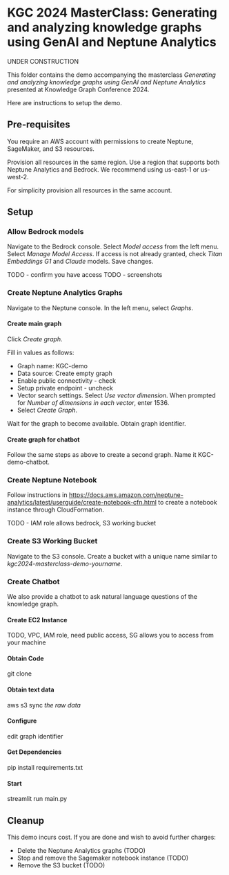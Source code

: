 # KGC 2024 MasterClass: Generating and analyzing knowledge graphs using GenAI and Neptune Analytics

UNDER CONSTRUCTION

This folder contains the demo accompanying the masterclass *Generating and analyzing knowledge graphs using GenAI and Neptune Analytics* presented at Knowledge Graph Conference 2024. 

Here are instructions to setup the demo.

## Pre-requisites
You require an AWS account with permissions to create Neptune, SageMaker, and S3 resources. 

Provision all resources in the same region. Use a region that supports both Neptune Analytics and Bedrock. We recommend using us-east-1 or us-west-2.

For simplicity provision all resources in the same account. 

## Setup

### Allow Bedrock models
Navigate to the Bedrock console. Select *Model access* from the left menu. Select *Manage Model Access*. If access is not already granted, check *Titan Embeddings G1* and *Claude* models. Save changes.

TODO - confirm you have access
TODO - screenshots

### Create Neptune Analytics Graphs
Navigate to the Neptune console. In the left menu, select *Graphs*.

#### Create main graph
Click *Create graph*.

Fill in values as follows:
- Graph name: KGC-demo
- Data source: Create empty graph
- Enable public connectivity - check
- Setup private endpoint - uncheck
- Vector search settings. Select *Use vector dimension*. When prompted for *Number of dimensions in each vector*, enter 1536.
- Select *Create Graph*.

Wait for the graph to become available. Obtain graph identifier.

#### Create graph for chatbot
Follow the same steps as above to create a second graph. Name it KGC-demo-chatbot.

### Create Neptune Notebook
Follow instructions in https://docs.aws.amazon.com/neptune-analytics/latest/userguide/create-notebook-cfn.html to create a notebook instance through CloudFormation.

TODO - IAM role allows bedrock, S3 working bucket

### Create S3 Working Bucket
Navigate to the S3 console. Create a bucket with a unique name similar to *kgc2024-masterclass-demo-yourname*. 

### Create Chatbot
We also provide a chatbot to ask natural language questions of the knowledge graph.

#### Create EC2 Instance
TODO, VPC, IAM role, need public access, SG allows you to access from your machine

#### Obtain Code
git clone

#### Obtain text data
aws s3 sync _the raw data_

#### Configure
edit graph identifier

#### Get Dependencies
pip install requirements.txt

#### Start
streamlit run main.py

## Cleanup
This demo incurs cost. If you are done and wish to avoid further charges:
- Delete the Neptune Analytics graphs (TODO)
- Stop and remove the Sagemaker notebook instance (TODO)
- Remove the S3 bucket (TODO)

